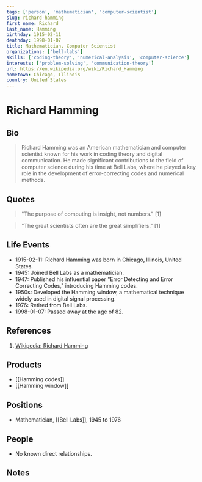 ```yaml
---
tags: ['person', 'mathematician', 'computer-scientist']
slug: richard-hamming
first_name: Richard
last_name: Hamming
birthday: 1915-02-11
deathday: 1998-01-07
title: Mathematician, Computer Scientist
organizations: ['bell-labs']
skills: ['coding-theory', 'numerical-analysis', 'computer-science']
interests: ['problem-solving', 'communication-theory']
url: https://en.wikipedia.org/wiki/Richard_Hamming
hometown: Chicago, Illinois
country: United States
---
```


# Richard Hamming

## Bio

> Richard Hamming was an American mathematician and computer scientist known for his work in coding theory and digital communication. He made significant contributions to the field of computer science during his time at Bell Labs, where he played a key role in the development of error-correcting codes and numerical methods.

## Quotes

> "The purpose of computing is insight, not numbers." [1]

> "The great scientists often are the great simplifiers." [1]

## Life Events

- 1915-02-11: Richard Hamming was born in Chicago, Illinois, United States.
- 1945: Joined Bell Labs as a mathematician.
- 1947: Published his influential paper "Error Detecting and Error Correcting Codes," introducing Hamming codes.
- 1950s: Developed the Hamming window, a mathematical technique widely used in digital signal processing.
- 1976: Retired from Bell Labs.
- 1998-01-07: Passed away at the age of 82.

## References

1. [Wikipedia: Richard Hamming](https://en.wikipedia.org/wiki/Richard_Hamming)

## Products

- [[Hamming codes]]
- [[Hamming window]]

## Positions

- Mathematician, [[Bell Labs]], 1945 to 1976

## People

- No known direct relationships.

## Notes






